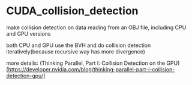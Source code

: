 # CUDA_collision_detection
make collision detection on data reading from an OBJ file, including CPU and GPU versions

both CPU and GPU use the BVH and do collision detection iteratively(because recursive way has more divergence)

more details: (Thinking Parallel, Part I: Collision Detection on the GPU)[https://developer.nvidia.com/blog/thinking-parallel-part-i-collision-detection-gpu/]
